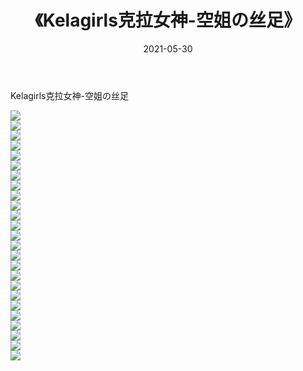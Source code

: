 ﻿---
layout: post
title:  《Kelagirls克拉女神-空姐の丝足》
date:   2021-05-30
img: http://img.660000.xyz/Sharelink/网络美图/2021/Kelagirls克拉女神-空姐の丝足/000.jpg
categories: [美女, 清纯, 唯美]
---

Kelagirls克拉女神-空姐の丝足

  ![](http://img.660000.xyz/Sharelink/网络美图/2021/Kelagirls克拉女神-空姐の丝足/001.jpg) <br> ![](http://img.660000.xyz/Sharelink/网络美图/2021/Kelagirls克拉女神-空姐の丝足/002.jpg) <br> ![](http://img.660000.xyz/Sharelink/网络美图/2021/Kelagirls克拉女神-空姐の丝足/003.jpg) <br> ![](http://img.660000.xyz/Sharelink/网络美图/2021/Kelagirls克拉女神-空姐の丝足/004.jpg) <br> ![](http://img.660000.xyz/Sharelink/网络美图/2021/Kelagirls克拉女神-空姐の丝足/005.jpg) <br> ![](http://img.660000.xyz/Sharelink/网络美图/2021/Kelagirls克拉女神-空姐の丝足/006.jpg) <br> ![](http://img.660000.xyz/Sharelink/网络美图/2021/Kelagirls克拉女神-空姐の丝足/007.jpg) <br> ![](http://img.660000.xyz/Sharelink/网络美图/2021/Kelagirls克拉女神-空姐の丝足/008.jpg) <br> ![](http://img.660000.xyz/Sharelink/网络美图/2021/Kelagirls克拉女神-空姐の丝足/009.jpg) <br> ![](http://img.660000.xyz/Sharelink/网络美图/2021/Kelagirls克拉女神-空姐の丝足/010.jpg) <br> ![](http://img.660000.xyz/Sharelink/网络美图/2021/Kelagirls克拉女神-空姐の丝足/011.jpg) <br> ![](http://img.660000.xyz/Sharelink/网络美图/2021/Kelagirls克拉女神-空姐の丝足/012.jpg) <br> ![](http://img.660000.xyz/Sharelink/网络美图/2021/Kelagirls克拉女神-空姐の丝足/013.jpg) <br> ![](http://img.660000.xyz/Sharelink/网络美图/2021/Kelagirls克拉女神-空姐の丝足/014.jpg) <br> ![](http://img.660000.xyz/Sharelink/网络美图/2021/Kelagirls克拉女神-空姐の丝足/015.jpg) <br> ![](http://img.660000.xyz/Sharelink/网络美图/2021/Kelagirls克拉女神-空姐の丝足/016.jpg) <br> ![](http://img.660000.xyz/Sharelink/网络美图/2021/Kelagirls克拉女神-空姐の丝足/017.jpg) <br> ![](http://img.660000.xyz/Sharelink/网络美图/2021/Kelagirls克拉女神-空姐の丝足/018.jpg) <br> ![](http://img.660000.xyz/Sharelink/网络美图/2021/Kelagirls克拉女神-空姐の丝足/019.jpg) <br> ![](http://img.660000.xyz/Sharelink/网络美图/2021/Kelagirls克拉女神-空姐の丝足/020.jpg) <br> ![](http://img.660000.xyz/Sharelink/网络美图/2021/Kelagirls克拉女神-空姐の丝足/021.jpg) <br> ![](http://img.660000.xyz/Sharelink/网络美图/2021/Kelagirls克拉女神-空姐の丝足/022.jpg) <br> ![](http://img.660000.xyz/Sharelink/网络美图/2021/Kelagirls克拉女神-空姐の丝足/023.jpg) <br> ![](http://img.660000.xyz/Sharelink/网络美图/2021/Kelagirls克拉女神-空姐の丝足/024.jpg) <br> ![](http://img.660000.xyz/Sharelink/网络美图/2021/Kelagirls克拉女神-空姐の丝足/025.jpg) <br>